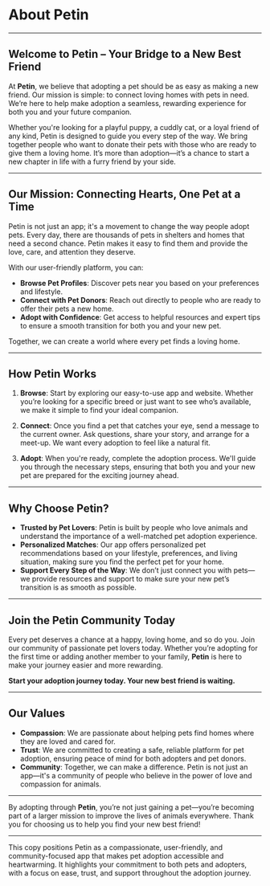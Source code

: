 # About Petin

---

## Welcome to Petin – Your Bridge to a New Best Friend

At **Petin**, we believe that adopting a pet should be as easy as making a new friend. Our mission is simple: to connect loving homes with pets in need. We’re here to help make adoption a seamless, rewarding experience for both you and your future companion.

Whether you're looking for a playful puppy, a cuddly cat, or a loyal friend of any kind, Petin is designed to guide you every step of the way. We bring together people who want to donate their pets with those who are ready to give them a loving home. It’s more than adoption—it’s a chance to start a new chapter in life with a furry friend by your side.

---

## Our Mission: Connecting Hearts, One Pet at a Time

Petin is not just an app; it's a movement to change the way people adopt pets. Every day, there are thousands of pets in shelters and homes that need a second chance. Petin makes it easy to find them and provide the love, care, and attention they deserve.

With our user-friendly platform, you can:

- **Browse Pet Profiles**: Discover pets near you based on your preferences and lifestyle.
- **Connect with Pet Donors**: Reach out directly to people who are ready to offer their pets a new home.
- **Adopt with Confidence**: Get access to helpful resources and expert tips to ensure a smooth transition for both you and your new pet.

Together, we can create a world where every pet finds a loving home.

---

## How Petin Works

1. **Browse**: Start by exploring our easy-to-use app and website. Whether you’re looking for a specific breed or just want to see who’s available, we make it simple to find your ideal companion.

2. **Connect**: Once you find a pet that catches your eye, send a message to the current owner. Ask questions, share your story, and arrange for a meet-up. We want every adoption to feel like a natural fit.

3. **Adopt**: When you're ready, complete the adoption process. We'll guide you through the necessary steps, ensuring that both you and your new pet are prepared for the exciting journey ahead.

---

## **Why Choose Petin?**

- **Trusted by Pet Lovers**: Petin is built by people who love animals and understand the importance of a well-matched pet adoption experience.
- **Personalized Matches**: Our app offers personalized pet recommendations based on your lifestyle, preferences, and living situation, making sure you find the perfect pet for your home.
- **Support Every Step of the Way**: We don’t just connect you with pets—we provide resources and support to make sure your new pet’s transition is as smooth as possible.

---

## Join the Petin Community Today

Every pet deserves a chance at a happy, loving home, and so do you. Join our community of passionate pet lovers today. Whether you’re adopting for the first time or adding another member to your family, **Petin** is here to make your journey easier and more rewarding.

**Start your adoption journey today. Your new best friend is waiting.**

---

## Our Values

- **Compassion**: We are passionate about helping pets find homes where they are loved and cared for.
- **Trust**: We are committed to creating a safe, reliable platform for pet adoption, ensuring peace of mind for both adopters and pet donors.
- **Community**: Together, we can make a difference. Petin is not just an app—it's a community of people who believe in the power of love and compassion for animals.

---

By adopting through **Petin**, you’re not just gaining a pet—you’re becoming part of a larger mission to improve the lives of animals everywhere. Thank you for choosing us to help you find your new best friend!

---

This copy positions Petin as a compassionate, user-friendly, and community-focused app that makes pet adoption accessible and heartwarming. It highlights your commitment to both pets and adopters, with a focus on ease, trust, and support throughout the adoption journey.
